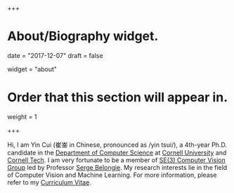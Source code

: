 +++
# About/Biography widget.

date = "2017-12-07"
draft = false

widget = "about"

# Order that this section will appear in.
weight = 1
 
+++

Hi, I am Yin Cui (崔崟 in Chinese, pronounced as /yin tsui/), a 4th-year Ph.D. candidate in the <a href="http://www.cs.cornell.edu/">Department of Computer Science</a> at <a href="http://www.cornell.edu/">Cornell University</a> and <a href="https://tech.cornell.edu/">Cornell Tech</a>.
I am very fortunate to be a member of <a href="https://vision.cornell.edu/se3/">SE(3) Computer Vision Group</a> led by Professor <a href="http://blogs.cornell.edu/techfaculty/serge-belongie/">Serge Belongie</a>.
My research interests lie in the field of Computer Vision and Machine Learning. 
For more information, please refer to my <a href="/~ycui/cv.pdf">Curriculum Vitae</a>.
